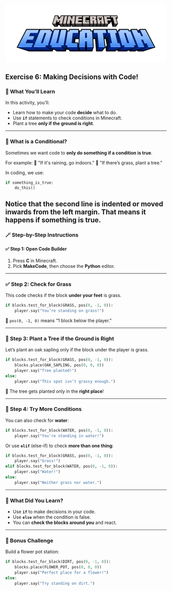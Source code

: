 ![Minecraft Education Logo](images/education-minecraft-logo.png)

## Exercise 6: Making Decisions with Code!

### 🎯 What You’ll Learn

In this activity, you’ll:

* Learn how to make your code **decide** what to do.
* Use **`if`** statements to check conditions in Minecraft.
* Plant a tree **only if the ground is right**.

---

### 🤔 What is a Conditional?

Sometimes we want code to **only do something if a condition is true**.

For example:
💬 "If it's raining, go indoors."
💬 "If there’s grass, plant a tree."

In coding, we use:

```python
if something_is_true:
    do_this()
```
Notice that the second line is **indented** or moved inwards from the left margin. That means it happens if something is true. 
---

### 🪄 Step-by-Step Instructions

#### ✅ Step 1: Open Code Builder

1. Press **C** in Minecraft.
2. Pick **MakeCode**, then choose the **Python** editor.

---

### ✅ Step 2: Check for Grass

This code checks if the block **under your feet** is grass.

```python
if blocks.test_for_block(GRASS, pos(0, -1, 0)):
    player.say("You’re standing on grass!")
```

🧠 `pos(0, -1, 0)` means “1 block below the player.”

---

### 🌱 Step 3: Plant a Tree if the Ground is Right

Let’s plant an oak sapling only if the block under the player is grass.

```python
if blocks.test_for_block(GRASS, pos(0, -1, 0)):
    blocks.place(OAK_SAPLING, pos(0, 0, 0))
    player.say("Tree planted!")
else:
    player.say("This spot isn’t grassy enough.")
```

🌳 The tree gets planted only in the **right place**!

---

### 🔁 Step 4: Try More Conditions

You can also check for **water**:

```python
if blocks.test_for_block(WATER, pos(0, -1, 0)):
    player.say("You're standing in water!")
```

Or use **`elif`** (else-if) to check **more than one thing**:

```python
if blocks.test_for_block(GRASS, pos(0, -1, 0)):
    player.say("Grass!")
elif blocks.test_for_block(WATER, pos(0, -1, 0)):
    player.say("Water!")
else:
    player.say("Neither grass nor water.")
```

---

### 🧠 What Did You Learn?

* Use **`if`** to make decisions in your code.
* Use **`else`** when the condition is false.
* You can **check the blocks around you** and react.

---

### 🌟 Bonus Challenge

Build a flower pot station:

```python
if blocks.test_for_block(DIRT, pos(0, -1, 0)):
    blocks.place(FLOWER_POT, pos(0, 0, 0))
    player.say("Perfect place for a flower!")
else:
    player.say("Try standing on dirt.")
```
